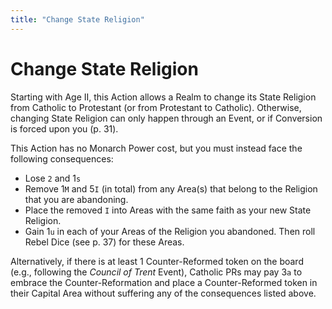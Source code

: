 ```yaml
---
title: "Change State Religion"
---
```


# Change State Religion

Starting with Age II, this Action allows a Realm to change its State Religion from Catholic to Protestant (or from Protestant to Catholic). Otherwise, changing State Religion can only happen through an Event, or if Conversion is forced upon you (p. 31).

This Action has no Monarch Power cost, but you must instead face the following consequences:
- Lose `2` and 1`s`
- Remove 1`M` and 5`I` (in total) from any Area(s) that belong to the Religion that you are abandoning.
- Place the removed `I` into Areas with the same faith as your new State Religion. 
- Gain 1`u` in each of your Areas of the Religion you abandoned. Then roll Rebel Dice (see p. 37) for these Areas.

Alternatively, if there is at least 1 Counter-Reformed token on the board (e.g., following the *Council of Trent* Event), Catholic PRs may pay 3`a` to embrace the Counter-Reformation and place a Counter-Reformed token in their Capital Area without suffering any of the consequences listed above.